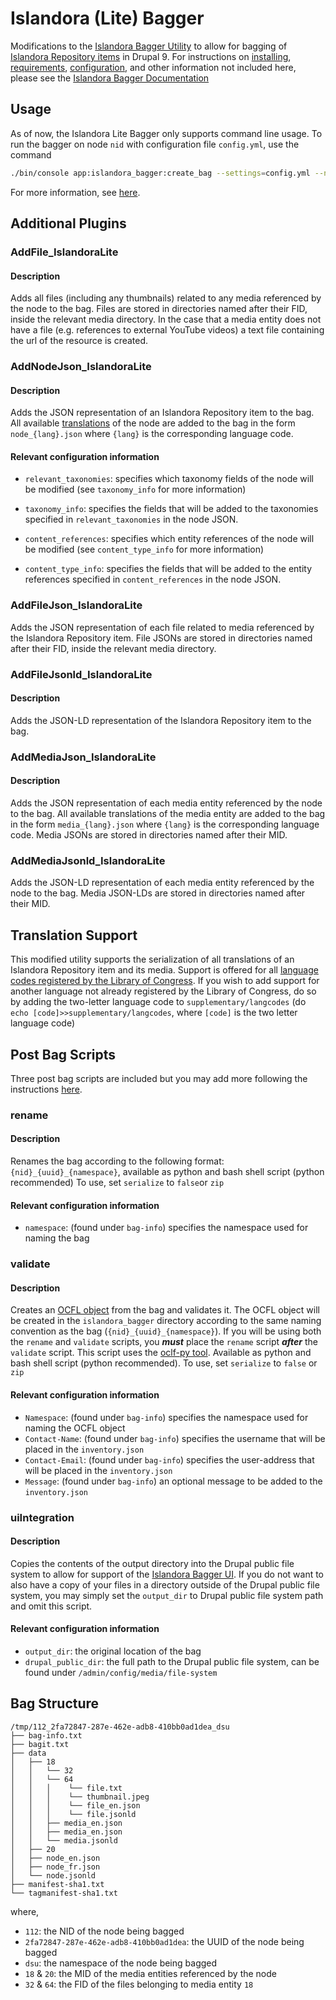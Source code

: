 # Islandora (Lite) Bagger
Modifications to the [Islandora Bagger Utility](https://github.com/mjordan/islandora_bagger) 
to allow for bagging of [Islandora Repository items](https://github.com/digitalutsc/islandora_content_type) in Drupal 9. 
For instructions on [installing](https://github.com/mjordan/islandora_bagger#installation), 
[requirements](https://github.com/mjordan/islandora_bagger#requirements), [configuration](https://github.com/mjordan/islandora_bagger#configuration),
and other information
not included here, please see the [Islandora Bagger Documentation](https://github.com/mjordan/islandora_bagger#islandora-bagger)

## Usage
As of now, the Islandora Lite Bagger only supports command line usage. To run the bagger
on node `nid` with configuration file `config.yml`, use the command 
```bash
./bin/console app:islandora_bagger:create_bag --settings=config.yml --node=nid
```
For more information, see [here](https://github.com/mjordan/islandora_bagger#command-line-usage).

## Additional Plugins
### AddFile_IslandoraLite
#### Description
Adds all files (including any thumbnails) related to any media referenced
by the node to the bag. Files are stored in directories named after their FID, inside the relevant media directory.
In the case that a media entity does not have a file (e.g. references to external YouTube videos)
a text file containing the url of the resource is created.

### AddNodeJson_IslandoraLite
#### Description
Adds the JSON representation of an Islandora Repository item to the bag. All available [translations](#Translation-Support)
of the node are added to the bag in the form `node_{lang}.json` where `{lang}` 
is the corresponding language code.

#### Relevant configuration information
- `relevant_taxonomies`: specifies which taxonomy fields of the node will be modified (see `taxonomy_info` for more information)

- `taxonomy_info`: specifies the fields that will be added to the taxonomies specified in `relevant_taxonomies` 
in the node JSON.

- `content_references`: specifies which entity references of the node will be modified (see `content_type_info` for more information)
  
- `content_type_info`: specifies the fields that will be added to the entity references specified in `content_references`
  in the node JSON.
  

### AddFileJson_IslandoraLite
Adds the JSON representation of each file related to media referenced by the Islandora Repository item.
File JSONs are stored in directories named after their FID, inside the relevant media directory.

### AddFileJsonld_IslandoraLite
#### Description
Adds the JSON-LD representation of the Islandora Repository item to the bag.

### AddMediaJson_IslandoraLite
#### Description
Adds the JSON representation of each media entity referenced by the node to the bag.
All available translations
of the media entity are added to the bag in the form `media_{lang}.json` where `{lang}`
is the corresponding language code.
Media JSONs are stored in directories named after their MID.

### AddMediaJsonld_IslandoraLite
Adds the JSON-LD representation of each media entity referenced by the node to the bag.
Media JSON-LDs are stored in directories named after their MID.

## Translation Support
This modified utility supports the serialization of all translations of an Islandora Repository item and its 
media. Support is offered for all [language codes registered by the Library of Congress](https://www.loc.gov/standards/iso639-2/php/code_list.php).
If you wish to add support for another language not already registered by the Library of Congress, do so by adding 
the two-letter language code to `supplementary/langcodes` (do `echo [code]>>supplementary/langcodes`, where `[code]` is the 
two letter language code)

## Post Bag Scripts
Three post bag scripts are included but you may add more following the instructions [here](https://github.com/mjordan/islandora_bagger#post-bag-scripts).
### rename
#### Description
Renames the bag according to the following format: `{nid}_{uuid}_{namespace}`, 
available as python and bash shell script (python recommended)
To use, set `serialize` to `false`or `zip`
#### Relevant configuration information
- `namespace`: (found under `bag-info`) specifies the namespace used for naming the bag

### validate
#### Description
Creates an [OCFL object](https://ocfl.io/1.0/spec/) from the bag and validates it. 
The OCFL object will be created in the `islandora_bagger` directory according to the 
same naming convention as the bag (`{nid}_{uuid}_{namespace}`). If you will be using both the `rename`
and `validate` scripts, you ***must*** place the `rename` script ***after*** the `validate` script.
This script uses the [oclf-py tool](https://github.com/zimeon/ocfl-py).
Available as python and bash shell script (python recommended). To use, set `serialize` to `false`
or `zip`

#### Relevant configuration information
- `Namespace`: (found under `bag-info`) specifies the namespace used for naming the OCFL object
- `Contact-Name`: (found under `bag-info`) specifies the username that will be placed in the `inventory.json`
- `Contact-Email`: (found under `bag-info`) specifies the user-address that will be placed in the `inventory.json`
- `Message`: (found under `bag-info`) an optional message to be added to the `inventory.json`

### uiIntegration
#### Description
Copies the contents of the output directory into the Drupal public file system to allow for support of the [Islandora 
Bagger UI](https://github.com/mjordan/islandora_bagger_integration). If you do not want to also have a copy of your
files in a directory outside of the Drupal public file system, you may simply set the `output_dir` to Drupal public file system path
and omit this script.

#### Relevant configuration information 
- `output_dir`: the original location of the bag
- `drupal_public_dir`: the full path to the Drupal public file system, can be found under `/admin/config/media/file-system` 

## Bag Structure
```text
/tmp/112_2fa72847-287e-462e-adb8-410bb0ad1dea_dsu
├── bag-info.txt
├── bagit.txt
├── data
│   ├── 18
│   │   └── 32
│   │   └── 64
│   │   │    └── file.txt
│   │   │    └── thumbnail.jpeg
│   │   │    └── file_en.json
│   │   │    └── file.jsonld
│   │   ├── media_en.json
│   │   ├── media_en.json
│   │   └── media.jsonld
│   ├── 20
│   ├── node_en.json
│   ├── node_fr.json
│   └── node.jsonld
├── manifest-sha1.txt
└── tagmanifest-sha1.txt
```
where,
- `112`: the NID of the node being bagged 
- `2fa72847-287e-462e-adb8-410bb0ad1dea`: the UUID of the node being bagged
- `dsu`: the namespace of the node being bagged  
- `18` & `20`: the MID of the media entities referenced by the node
- `32` & `64`: the FID of the files belonging to media entity `18`
